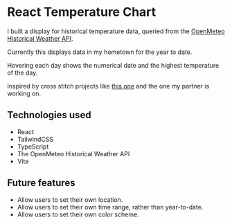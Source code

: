 # React Temperature Chart

I built a display for historical temperature data, queried from the [OpenMeteo Historical Weather API](https://open-meteo.com/en/docs/historical-weather-api).

Currently this displays data in my hometown for the year to date.

Hovering each day shows the numerical date and the highest temperature of the day.

Inspired by cross stitch projects like [this one](https://i.redd.it/5i3d4avko2a81.jpg) and the one my partner is working on.

## Technologies used

- React
- TailwindCSS
- TypeScript
- The OpenMeteo Historical Weather API
- Vite

## Future features

- Allow users to set their own location.
- Allow users to set their own time range, rather than year-to-date.
- Allow users to set their own color scheme.
